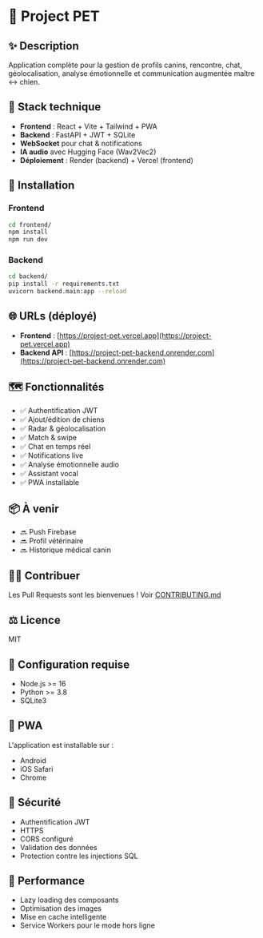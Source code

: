# 🐶 Project PET

## ✨ Description
Application complète pour la gestion de profils canins, rencontre, chat, géolocalisation, analyse émotionnelle et communication augmentée maître ↔ chien.

## 🧱 Stack technique
- **Frontend** : React + Vite + Tailwind + PWA
- **Backend** : FastAPI + JWT + SQLite
- **WebSocket** pour chat & notifications
- **IA audio** avec Hugging Face (Wav2Vec2)
- **Déploiement** : Render (backend) + Vercel (frontend)

## 🚀 Installation

### Frontend
```bash
cd frontend/
npm install
npm run dev
```

### Backend
```bash
cd backend/
pip install -r requirements.txt
uvicorn backend.main:app --reload
```

## 🌐 URLs (déployé)
- **Frontend** : [https://project-pet.vercel.app](https://project-pet.vercel.app)
- **Backend API** : [https://project-pet-backend.onrender.com](https://project-pet-backend.onrender.com)

## 🗺️ Fonctionnalités
- ✅ Authentification JWT
- ✅ Ajout/édition de chiens
- ✅ Radar & géolocalisation
- ✅ Match & swipe
- ✅ Chat en temps réel
- ✅ Notifications live
- ✅ Analyse émotionnelle audio
- ✅ Assistant vocal
- ✅ PWA installable

## 📦 À venir
- 🔜 Push Firebase
- 🔜 Profil vétérinaire
- 🔜 Historique médical canin

## 🧑‍💻 Contribuer
Les Pull Requests sont les bienvenues ! Voir [CONTRIBUTING.md](CONTRIBUTING.md)

## ⚖️ Licence
MIT

## 🔧 Configuration requise
- Node.js >= 16
- Python >= 3.8
- SQLite3

## 📱 PWA
L'application est installable sur :
- Android
- iOS Safari
- Chrome

## 🔐 Sécurité
- Authentification JWT
- HTTPS
- CORS configuré
- Validation des données
- Protection contre les injections SQL

## 🚀 Performance
- Lazy loading des composants
- Optimisation des images
- Mise en cache intelligente
- Service Workers pour le mode hors ligne 